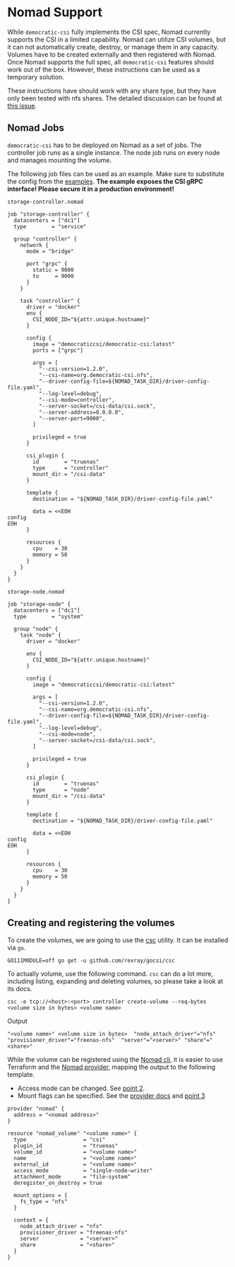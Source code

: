 # Nomad Support

While `democratic-csi` fully implements the CSI spec, Nomad currently supports the CSI in a limited capability. Nomad can utilize CSI volumes, but it can not automatically create, destroy, or manage them in any capacity. Volumes have to be created externally and then registered with Nomad. Once Nomad supports the full spec, all `democratic-csi` features should work out of the box. However, these instructions can be used as a temporary solution.

These instructions have should work with any share type, but they have only been tested with nfs shares. The detailed discussion can be found at [this issue](https://github.com/democratic-csi/democratic-csi/issues/40).

## Nomad Jobs

`democratic-csi` has to be deployed on Nomad as a set of jobs. The controller job runs as a single instance. The node job runs on every node and manages mounting the volume.

The following job files can be used as an example. Make sure to substitute the config from the [examples](/examples). __The example exposes the CSI gRPC interface! Please secure it in a production environment!__

`storage-controller.nomad`
```hcl
job "storage-controller" {
  datacenters = ["dc1"]
  type        = "service"

  group "controller" {
    network {
      mode = "bridge"

      port "grpc" {
        static = 9000
        to     = 9000
      }
    }

    task "controller" {
      driver = "docker"
      env {
        CSI_NODE_ID="${attr.unique.hostname}"
      }

      config {
        image = "democraticcsi/democratic-csi:latest"
        ports = ["grpc"]

        args = [
          "--csi-version=1.2.0",
          "--csi-name=org.democratic-csi.nfs",
          "--driver-config-file=${NOMAD_TASK_DIR}/driver-config-file.yaml",
          "--log-level=debug",
          "--csi-mode=controller",
          "--server-socket=/csi-data/csi.sock",
          "--server-address=0.0.0.0",
          "--server-port=9000",
        ]

        privileged = true
      }

      csi_plugin {
        id        = "truenas"
        type      = "controller"
        mount_dir = "/csi-data"
      }

      template {
        destination = "${NOMAD_TASK_DIR}/driver-config-file.yaml"

        data = <<EOH
config
EOH
      }

      resources {
        cpu    = 30
        memory = 50
      }
    }
  }
}

```

`storage-node.nomad`
```hcl
job "storage-node" {
  datacenters = ["dc1"]
  type        = "system"

  group "node" {
    task "node" {
      driver = "docker"

      env {
        CSI_NODE_ID="${attr.unique.hostname}"
      }

      config {
        image = "democraticcsi/democratic-csi:latest"

        args = [
          "--csi-version=1.2.0",
          "--csi-name=org.democratic-csi.nfs",
          "--driver-config-file=${NOMAD_TASK_DIR}/driver-config-file.yaml",
          "--log-level=debug",
          "--csi-mode=node",
          "--server-socket=/csi-data/csi.sock",
        ]

        privileged = true
      }

      csi_plugin {
        id        = "truenas"
        type      = "node"
        mount_dir = "/csi-data"
      }

      template {
        destination = "${NOMAD_TASK_DIR}/driver-config-file.yaml"

        data = <<EOH
config
EOH
      }

      resources {
        cpu    = 30
        memory = 50
      }
    }
  }
}

```

## Creating and registering the volumes

To create the volumes, we are going to use the [csc](https://github.com/rexray/gocsi/tree/master/csc) utility. It can be installed via `go`.

```
GO111MODULE=off go get -u github.com/rexray/gocsi/csc
```

To actually volume, use the following command. `csc` can do a lot more, including listing, expanding and deleting volumes, so please take a look at its docs.

```
csc -e tcp://<host>:<port> controller create-volume --req-bytes <volume size in bytes> <volume name>
```

Output
```
"<volume name>"	<volume size in bytes>	"node_attach_driver"="nfs"	"provisioner_driver"="freenas-nfs"	"server"="<server>"	"share"="<share>"
```

While the volume can be registered using the [Nomad cli](https://www.nomadproject.io/docs/commands/volume/register), it is easier to use Terraform and the [Nomad provider](https://registry.terraform.io/providers/hashicorp/nomad/latest/docs), mapping the output to the following template.

- Access mode can be changed. See [point 2](https://github.com/democratic-csi/democratic-csi/issues/40#issuecomment-751613596).
- Mount flags can be specified. See the [provider docs](https://registry.terraform.io/providers/hashicorp/nomad/latest/docs/resources/volume#mount_flags) and [point 3](https://github.com/democratic-csi/democratic-csi/issues/40#issuecomment-751613596)

```hcl
provider "nomad" {
  address = "<nomad address>"
}

resource "nomad_volume" "<volume name>" {
  type                  = "csi"
  plugin_id             = "truenas"
  volume_id             = "<volume name>"
  name                  = "<volume name>"
  external_id           = "<volume name>"
  access_mode           = "single-node-writer"
  attachment_mode       = "file-system"
  deregister_on_destroy = true

  mount_options = {
    fs_type = "nfs"
  }

  context = {
    node_attach_driver = "nfs"
    provisioner_driver = "freenas-nfs"
    server             = "<server>"
    share              = "<share>"
  }
}
```
